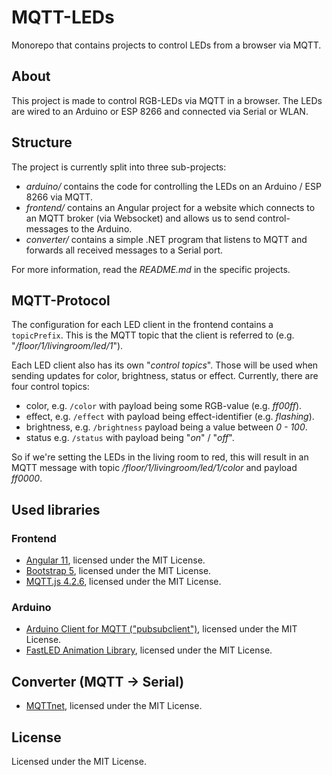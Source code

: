 # MQTT-LEDs
Monorepo that contains projects to control LEDs from a browser via MQTT.

## About
This project is made to control RGB-LEDs via MQTT in a browser. The LEDs are wired to an Arduino or ESP 8266 and connected via Serial or WLAN. 

## Structure
The project is currently split into three sub-projects:
- _arduino/_ contains the code for controlling the LEDs on an Arduino / ESP 8266 via MQTT.
- _frontend/_ contains an Angular project for a website which connects to an MQTT broker (via Websocket) and allows us to send control-messages to the Arduino.
- _converter/_ contains a simple .NET program that listens to MQTT and forwards all received messages to a Serial port.

For more information, read the _README.md_ in the specific projects.

## MQTT-Protocol 
<a name="mqtt-protocol"></a>
The configuration for each LED client in the frontend contains a `topicPrefix`. This is the MQTT topic that the client is referred to (e.g. "_/floor/1/livingroom/led/1_"). 

Each LED client also has its own "_control topics_". Those will be used when sending updates for color, brightness, status or effect. Currently, there are four control topics: 

- color, e.g. `/color` with payload being some RGB-value (e.g. _ff00ff_).
- effect, e.g. `/effect` with payload being effect-identifier (e.g. _flashing_).
- brightness, e.g. `/brightness` payload being a value between _0 - 100_.
- status e.g. `/status` with payload being "_on_" / "_off_".

So if we're setting the LEDs in the living room to red, this will result in an MQTT message with topic _/floor/1/livingroom/led/1/color_ and payload _ff0000_.

## Used libraries
### Frontend
- [Angular 11](https://angular.io), licensed under the MIT License.
- [Bootstrap 5](https://getbootstrap.com), licensed under the MIT License.
- [MQTT.js 4.2.6](https://github.com/mqttjs/MQTT.js), licensed under the MIT License.
### Arduino
- [Arduino Client for MQTT ("pubsubclient")](https://pubsubclient.knolleary.net), licensed under the MIT License.
- [FastLED Animation Library](http://fastled.io), licensed under the MIT License.

## Converter (MQTT -> Serial)
- [MQTTnet](https://github.com/chkr1011/MQTTnet), licensed under the MIT License.

## License
Licensed under the MIT License.